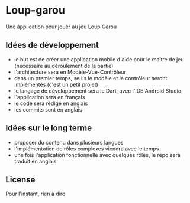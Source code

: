 # Loup-garou
Une application pour jouer au jeu Loup Garou

## Idées de développement 
* le but est de créer une application mobile d'aide pour le maître de jeu (nécessaire au déroulement de la partie)
* l'architecture sera en Modèle-Vue-Contrôleur
* dans un premier temps, seuls le modèle et le contrôleur seront implémentés (c'est un petit projet)
* le langage de développement sera le Dart, avec l'IDE Android Studio
* l'application sera en français
* le code sera rédigé en anglais
* les commits sont en anglais

## Idées sur le long terme
* proposer du contenu dans plusieurs langues
* l'implémentation de rôles complexes viendra avec le temps
* une fois l'application fonctionnelle avec quelques rôles, le repo sera traduit en anglais

## License
Pour l'instant, rien à dire
